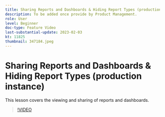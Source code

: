 ```yaml
---
title: Sharing Reports and Dashboards & Hiding Report Types (production instance)
description: To be added once provide by Product Management.
role: User
level: Beginner
doc-type: Feature Video
last-substantial-update: 2023-02-03
kt: 11825
thumbnail: 347184.jpeg
---
```


# Sharing Reports and Dashboards & Hiding Report Types (production instance)

This lesson covers the viewing and sharing of reports and dashboards.

>[!VIDEO](https://video.tv.adobe.com/v/347184/?quality=12&learn=on)
